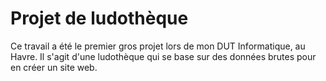 # Projet de ludothèque

Ce travail a été le premier gros projet lors de mon DUT Informatique, au Havre.
Il s'agit d'une ludothèque qui se base sur des données brutes pour en créer un site web.
